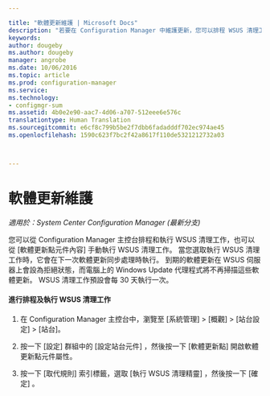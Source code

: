 ```yaml
---

title: "軟體更新維護 | Microsoft Docs"
description: "若要在 Configuration Manager 中維護更新，您可以排程 WSUS 清理工作，也可以手動進行執行。"
keywords: 
author: dougeby
ms.author: dougeby
manager: angrobe
ms.date: 10/06/2016
ms.topic: article
ms.prod: configuration-manager
ms.service: 
ms.technology:
- configmgr-sum
ms.assetid: 4b0e2e90-aac7-4d06-a707-512eee6e576c
translationtype: Human Translation
ms.sourcegitcommit: e6cf8c799b5be2f7dbb6fadadddf702ec974ae45
ms.openlocfilehash: 1590c623f7bc2f42a8617f110de5321212732a03



---
```

# <a name="software-updates-maintenance"></a>軟體更新維護

*適用於：System Center Configuration Manager (最新分支)*

您可以從 Configuration Manager 主控台排程和執行 WSUS 清理工作，也可以從 [軟體更新點元件內容] 手動執行 WSUS 清理工作。 當您選取執行 WSUS 清理工作時，它會在下一次軟體更新同步處理時執行。 到期的軟體更新在 WSUS 伺服器上會設為拒絕狀態，而電腦上的 Windows Update 代理程式將不再掃描這些軟體更新。 WSUS 清理工作預設會每 30 天執行一次。  

#### <a name="to-schedule-and-run-the-wsus-cleanup-job"></a>進行排程及執行 WSUS 清理工作  

1.  在 Configuration Manager 主控台中，瀏覽至 [系統管理] > [概觀] > [站台設定] > [站台]。  

2.  按一下 [設定]  群組中的 [設定站台元件]  ，然後按一下 [軟體更新點]  開啟軟體更新點元件屬性。  

3.  按一下 [取代規則]  索引標籤，選取 [執行 WSUS 清理精靈] ，然後按一下 [確定] 。



<!--HONumber=Dec16_HO3-->


